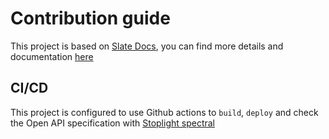 # Contribution guide

This project is based on [Slate Docs](https://github.com/slatedocs/slate), you can find more details and documentation [here](/documentation/README.md)

## CI/CD

This project is configured to use Github actions to `build`, `deploy` and check the Open API specification with [Stoplight spectral](https://github.com/stoplightio/spectral)